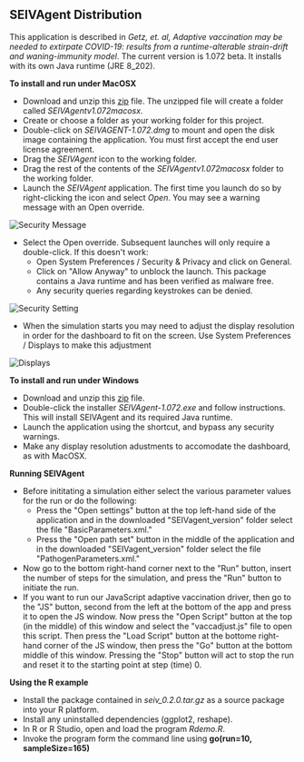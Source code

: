 ## SEIVAgent Distribution
This application is described in *Getz, et. al, Adaptive vaccination may be needed to extirpate COVID-19: results from a runtime-alterable strain-drift and waning-immunity model*. The current version is 1.072 beta. It installs with its own Java runtime (JRE 8_202).

**To install and run under MacOSX**
* Download and unzip this [zip](https://github.com/rmsalter/SEIVAgent_distribution/releases/download/SEIVAgent_v1.072beta/SEIVAgent1.072macosx.zip) file. The unzipped file will create a folder called *SEIVAgentv1.072macosx*.
* Create or choose a folder as your working folder for this project.
* Double-click on *SEIVAGENT-1.072.dmg* to mount and open the disk image containing the application. You must first accept the end user license agreement.
* Drag the *SEIVAgent* icon to the working folder.
* Drag the rest of the contents of the *SEIVAgentv1.072macosx* folder to the working folder.
* Launch the *SEIVAgent* application. The first time you launch do so by right-clicking the icon and select *Open*. You may see a warning message with an Open override. 

![Security Message](https://github.com/rmsalter/SEIVAgent_distribution/releases/download/SEIVAgent_v1.071beta/Screen.Shot.2021-06-14.at.22.19.25.png)

* Select the Open override. Subsequent launches will only require a double-click. If this doesn't work:
  * Open System Preferences / Security & Privacy and click on General.
  * Click on "Allow Anyway" to unblock the launch. This package contains a Java runtime and has been verified as malware free.
  * Any security queries regarding keystrokes can be denied.

![Security Setting](https://github.com/rmsalter/SEIVAgent_distribution/releases/download/SEIVAgent_v1.071beta/Screen.Shot.2021-06-14.at.22.19.46.png)

* When the simulation starts you may need to adjust the display resolution in order for the dashboard to fit on the screen. Use System Preferences / Displays to make this adjustment

![Displays](https://github.com/rmsalter/SEIVAgent_distribution/releases/download/SEIVAgent_v1.071beta/Screen.Shot.2021-06-14.at.22.22.11.png)

**To install and run under Windows**
* Download and unzip this [zip](https://github.com/rmsalter/SEIVAgent_distribution/releases/download/SEIVAgent_v1.072beta/SEIVAgent1.072win.zip) file. 
* Double-click the installer *SEIVAgent-1.072.exe* and follow instructions. This will install SEIVAgent and its required Java runtime.
* Launch the application using the shortcut, and bypass any security warnings.
* Make any display resolution adustments to accomodate the dashboard, as with MacOSX.

**Running SEIVAgent**
* Before inititating a simulation either select the various parameter values for the run or do the following: 
  * Press the "Open settings" button at the top left-hand side of the application and in the downloaded "SEIVagent_version" folder select the file "BasicParameters.xml."
  * Press the "Open path set" button in the middle of the application and in the downloaded "SEIVagent_version" folder select the file "PathogenParameters.xml."
* Now go to the bottom right-hand corner next to the "Run" button, insert the number of steps for the simulation, and press the "Run" button to initiate the run.
* If you want to run our JavaScript adaptive vaccination driver, then go to the "JS" button, second from the left at the bottom of the app and press it to open the JS window.  Now press the "Open Script" button at the top (in the middle) of this window and select the "vaccadjust.js" file to open this script.  Then press the "Load Script" button at the bottome right-hand corner of the JS window, then press the "Go" button at the bottom middle of this window.  Pressing the "Stop" button will act to stop the run and reset it to the starting point at step (time) 0.

**Using the R example**
* Install the package contained in *seiv_0.2.0.tar.gz* as a source package into your R platform.
* Install any uninstalled dependencies (ggplot2, reshape).
* In R or R Studio, open and load the program *Rdemo.R*.
* Invoke the program form the command line using **go(run=10, sampleSize=165)**
